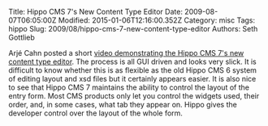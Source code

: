 Title: Hippo CMS 7&#39;s New Content Type Editor
Date: 2009-08-07T06:05:00Z
Modified: 2015-01-06T12:16:00.352Z
Category: misc
Tags: hippo
Slug: 2009/08/hippo-cms-7-new-content-type-editor
Authors: Seth Gottlieb

Arjé Cahn posted a short [video demonstrating the Hippo CMS 7's new content type editor](http://blogs.hippo.nl/arje/2009/08/an_improved_template_editor.html). The process is all GUI driven and looks very slick. It is difficult to know whether this is as flexible as the old Hippo CMS 6 system of editing layout and xsd files but it certainly appears easier. It is also nice to see that Hippo CMS 7 maintains the ability to control the layout of the entry form. Most CMS products only let you control the widgets used, their order, and, in some cases, what tab they appear on. Hippo gives the developer control over the layout of the whole form.
